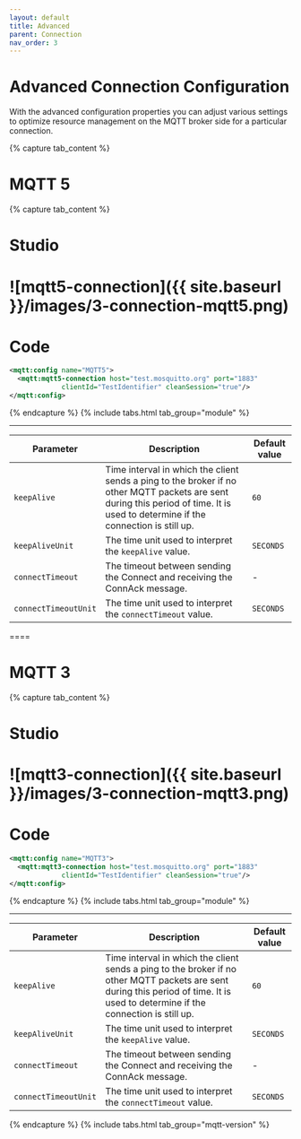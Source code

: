 ```yaml
---
layout: default
title: Advanced
parent: Connection
nav_order: 3
---
```


# Advanced Connection Configuration

With the advanced configuration properties you can adjust various settings to optimize resource management on the MQTT broker side for a particular connection.

{% capture tab_content %}

MQTT 5
===

  {% capture tab_content %}
  
  Studio
  ===
![mqtt5-connection]({{ site.baseurl }}/images/3-connection-mqtt5.png)
  ====

  Code
  ===

```xml
<mqtt:config name="MQTT5">
  <mqtt:mqtt5-connection host="test.mosquitto.org" port="1883" 
             clientId="TestIdentifier" cleanSession="true"/>
</mqtt:config>
```

  {% endcapture %}
  {% include tabs.html tab_group="module" %}

---

| Parameter | Description | Default value |
| ----------- | ----------- | ------------- |
| `keepAlive` | Time interval in which the client sends a ping to the broker if no other MQTT packets are sent during this period of time. It is used to determine if the connection is still up. | `60` |
| `keepAliveUnit` | The time unit used to interpret the `keepAlive` value. | `SECONDS` |
| `connectTimeout` | The timeout between sending the Connect and receiving the ConnAck message. | - |
| `connectTimeoutUnit` | The time unit used to interpret the `connectTimeout` value. | `SECONDS` |


====

MQTT 3
===

  {% capture tab_content %}
  
  Studio
  ===
![mqtt3-connection]({{ site.baseurl }}/images/3-connection-mqtt3.png)
  ====

  Code
  ===

```xml
<mqtt:config name="MQTT3">
  <mqtt:mqtt3-connection host="test.mosquitto.org" port="1883" 
             clientId="TestIdentifier" cleanSession="true"/>
</mqtt:config>
```

  {% endcapture %}
  {% include tabs.html tab_group="module" %}

---

| Parameter | Description | Default value |
| ----------- | ----------- | ------------- |
| `keepAlive` | Time interval in which the client sends a ping to the broker if no other MQTT packets are sent during this period of time. It is used to determine if the connection is still up. | `60` |
| `keepAliveUnit` | The time unit used to interpret the `keepAlive` value. | `SECONDS` |
| `connectTimeout` | The timeout between sending the Connect and receiving the ConnAck message. | - |
| `connectTimeoutUnit` | The time unit used to interpret the `connectTimeout` value. | `SECONDS` |

{% endcapture %}
{% include tabs.html tab_group="mqtt-version" %}
